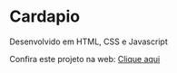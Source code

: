 # Cardapio
 Desenvolvido em HTML, CSS e Javascript

<p>Confira este projeto na web: <a href=" https://deveverllon.github.io/projeto-cardapio/" target="_blanck">Clique aqui</a></p>
